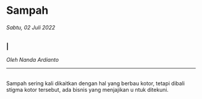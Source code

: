 # Sampah

###### Sabtu, 02 Juli 2022

### |

_Oleh Nanda Ardianto_

---

<br>
Sampah sering kali dikaitkan dengan hal yang berbau kotor, tetapi dibali stigma kotor tersebut,
ada bisnis yang menjajikan u ntuk ditekuni.